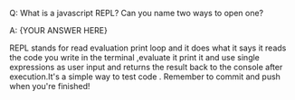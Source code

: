 Q: What is a javascript REPL? Can you name two ways to open one?

A: {YOUR ANSWER HERE}

REPL stands for read evaluation print loop and it does what it says it reads the code you write in the terminal ,evaluate it print it and use single expressions as user input and returns the result back to the console after execution.It's a simple way to test code .
Remember to commit and push when you're finished!
